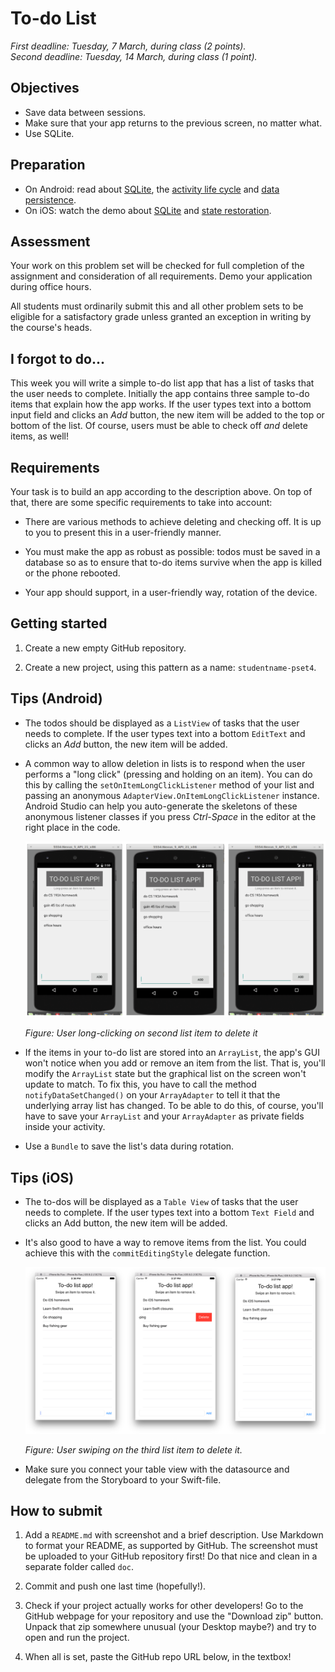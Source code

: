 # To-do List

*First deadline: Tuesday, 7 March, during class (2 points).*  
*Second deadline: Tuesday, 14 March, during class (1 point).*

## Objectives

- Save data between sessions.
- Make sure that your app returns to the previous screen, no matter what.
- Use SQLite.

## Preparation

- On Android: read about [SQLite](/android/sqlite), the [activity life cycle](/android/state) and [data persistence](/android/persistence).
- On iOS: watch the demo about [SQLite](/ios/sqlite) and [state restoration](/ios/state).

## Assessment

Your work on this problem set will be checked for full completion of the assignment and consideration of all requirements. Demo your application during office hours.

All students must ordinarily submit this and all other problem sets to be eligible for a satisfactory grade unless granted an exception in writing by the course's heads.

## I forgot to do...

This week you will write a simple to-do list app that has a list of tasks that the user needs to complete. Initially the app contains three sample to-do items that explain how the app works. If the user types text into a bottom input field and clicks an *Add* button, the new item will be added to the top or bottom of the list. Of course, users must be able to check off *and* delete items, as well!

## Requirements

Your task is to build an app according to the description above. On top of that, there are some specific requirements to take into account:

- There are various methods to achieve deleting and checking off. It is up to you to present this in a user-friendly manner.

- You must make the app as robust as possible: todos must be saved in a database so as to ensure that to-do items survive when the app is killed or the phone rebooted.

- Your app should support, in a user-friendly way, rotation of the device.

## Getting started

1. Create a new empty GitHub repository.

2. Create a new project, using this pattern as a name: `studentname-pset4`.

## Tips (Android)

- The todos should be displayed as a `ListView` of tasks that the user needs to complete. If the user types text into a bottom `EditText` and clicks an *Add* button, the new item will be added.

- A common way to allow deletion in lists is to respond when the user performs a "long click" (pressing and holding on an item). You can do this by calling the `setOnItemLongClickListener` method of your list and passing an anonymous `AdapterView.OnItemLongClickListener` instance. Android Studio can help you auto-generate the skeletons of these anonymous listener classes if you press *Ctrl-Space* in the editor at the right place in the code.

	![Screenshot from Android](todo.png)

	*Figure: User long-clicking on second list item to delete it*

- If the items in your to-do list are stored into an `ArrayList`, the app's GUI won't notice when you add or remove an item from the list. That is, you'll modify the `ArrayList` state but the graphical list on the screen won't update to match. To fix this, you have to call the method `notifyDataSetChanged()` on your `ArrayAdapter` to tell it that the underlying array list has changed. To be able to do this, of course, you'll have to save your `ArrayList` and your `ArrayAdapter` as private fields inside your activity.

- Use a `Bundle` to save the list's data during rotation.

## Tips (iOS)

- The to-dos will be displayed as a `Table View` of tasks that the user needs to complete. If the user types text into a bottom `Text Field` and clicks an Add button, the new item will be added.

- It's also good to have a way to remove items from the list. You could achieve this with the `commitEditingStyle` delegate function.

	![Screenshot from iOS](todo_ios.png)

	*Figure: User swiping on the third list item to delete it.*

- Make sure you connect your table view with the datasource and delegate from the Storyboard to your Swift-file.

## How to submit

1. Add a `README.md` with screenshot and a brief description. Use Markdown to format your README, as supported by GitHub. The screenshot must be uploaded to your GitHub repository first! Do that nice and clean in a separate folder called `doc`.

2. Commit and push one last time (hopefully!).

3. Check if your project actually works for other developers! Go to the GitHub webpage for your repository and use the "Download zip" button. Unpack that zip somewhere unusual (your Desktop maybe?) and try to open and run the project.

4. When all is set, paste the GitHub repo URL below, in the textbox!
